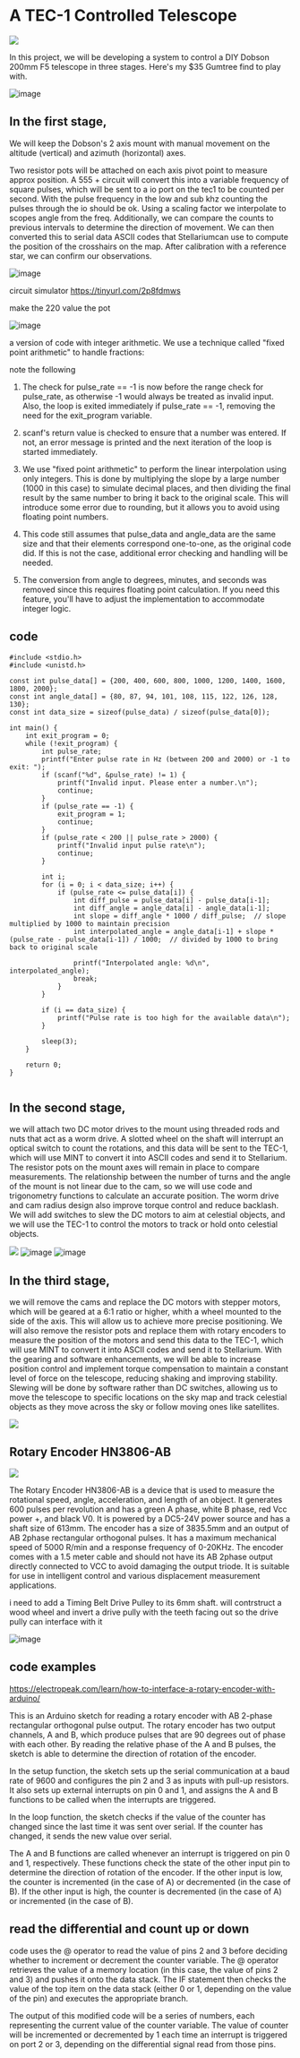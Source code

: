 # A TEC-1 Controlled Telescope

![](https://github.com/SteveJustin1963/tec-SCOPE/blob/master/pics/scope-steps1.png)  






In this project, we will be developing a system to control a DIY Dobson 200mm F5 telescope in three stages. Here's my $35 Gumtree find to play with.

![image](https://user-images.githubusercontent.com/58069246/210939819-5d845b3c-116c-424e-b404-cfd4097ebc1e.png)


## In the first stage, 
We will keep the Dobson's 2 axis mount with manual movement on the altitude (vertical) and azimuth (horizontal) axes. 

Two resistor pots will be attached on each axis pivot point to measure approx position. A 555 + circuit will convert this into a variable frequency of square pulses, which will be sent to a io port on the tec1 to be counted per second. With the pulse frequency in the low and sub khz counting the pulses through the io should be ok. Using a scaling factor we interpolate to scopes angle from the freq. Additionally, we can compare the counts to previous intervals to determine the direction of movement. We can then converted this to serial data ASCII codes that Stellariumcan use to compute the position of the crosshairs on the map. After calibration with a reference star, we can confirm our observations.

![image](https://user-images.githubusercontent.com/58069246/210936069-624b8c93-c571-4490-845a-cee685932f91.png)

 

circuit simulator https://tinyurl.com/2p8fdmws

make the 220 value the pot

![image](https://user-images.githubusercontent.com/58069246/220818068-d6cbff32-57e3-4e6c-9fc0-8369b4c0e593.png)




a version of  code with integer arithmetic. We use a technique called "fixed point arithmetic" to handle fractions:

note the following

1. The check for pulse_rate == -1 is now before the range check for pulse_rate, as otherwise -1 would always be treated as invalid input. Also, the loop is exited immediately if pulse_rate == -1, removing the need for the exit_program variable.

2. scanf's return value is checked to ensure that a number was entered. If not, an error message is printed and the next iteration of the loop is started immediately.

3. We use "fixed point arithmetic" to perform the linear interpolation using only integers. This is done by multiplying the slope by a large number (1000 in this case) to simulate decimal places, and then dividing the final result by the same number to bring it back to the original scale. This will introduce some error due to rounding, but it allows you to avoid using floating point numbers.

4. This code still assumes that pulse_data and angle_data are the same size and that their elements correspond one-to-one, as the original code did. If this is not the case, additional error checking and handling will be needed. 

5. The conversion from angle to degrees, minutes, and seconds was removed since this requires floating point calculation. If you need this feature, you'll have to adjust the implementation to accommodate integer logic.


## code
 
```
#include <stdio.h>
#include <unistd.h>

const int pulse_data[] = {200, 400, 600, 800, 1000, 1200, 1400, 1600, 1800, 2000};
const int angle_data[] = {80, 87, 94, 101, 108, 115, 122, 126, 128, 130};
const int data_size = sizeof(pulse_data) / sizeof(pulse_data[0]);

int main() {
    int exit_program = 0;
    while (!exit_program) {
        int pulse_rate;
        printf("Enter pulse rate in Hz (between 200 and 2000) or -1 to exit: ");
        if (scanf("%d", &pulse_rate) != 1) {
            printf("Invalid input. Please enter a number.\n");
            continue;
        }
        if (pulse_rate == -1) {
            exit_program = 1;
            continue;
        }
        if (pulse_rate < 200 || pulse_rate > 2000) {
            printf("Invalid input pulse rate\n");
            continue;
        }

        int i;
        for (i = 0; i < data_size; i++) {
            if (pulse_rate <= pulse_data[i]) {
                int diff_pulse = pulse_data[i] - pulse_data[i-1];
                int diff_angle = angle_data[i] - angle_data[i-1];
                int slope = diff_angle * 1000 / diff_pulse;  // slope multiplied by 1000 to maintain precision
                int interpolated_angle = angle_data[i-1] + slope * (pulse_rate - pulse_data[i-1]) / 1000;  // divided by 1000 to bring back to original scale
                
                printf("Interpolated angle: %d\n", interpolated_angle);
                break;
            }
        }

        if (i == data_size) {
            printf("Pulse rate is too high for the available data\n");
        }

        sleep(3);
    }

    return 0;
}


```
 

 
 
 


## In the second stage, 
we will attach two DC motor drives to the mount using threaded rods and nuts that act as a worm drive. A slotted wheel on the shaft will interrupt an optical switch to count the rotations, and this data will be sent to the TEC-1, which will use MINT to convert it into ASCII codes and send it to Stellarium. The resistor pots on the mount axes will remain in place to compare measurements. The relationship between the number of turns and the angle of the mount is not linear due to the cam, so we will use code and trigonometry functions to calculate an accurate position. The worm drive and cam radius design also improve torque control and reduce backlash. We will add switches to slew the DC motors to aim at celestial objects, and we will use the TEC-1 to control the motors to track or hold onto celestial objects.

![](https://github.com/SteveJustin1963/tec-SCOPE/blob/master/pics/shaft-cont-1.png)
![image](https://user-images.githubusercontent.com/58069246/210935138-3a75fd25-d7a7-4a21-80bd-966cc343f6ca.png)
![image](https://user-images.githubusercontent.com/58069246/210935157-8995b2e2-70dd-4a91-8b7a-2bb5ee303c58.png)






## In the third stage, 
we will remove the cams and replace the DC motors with stepper motors, which will be geared at a 6:1 ratio or higher, whith a wheel mounted to the side of the axis. This will allow us to achieve more precise positioning. We will also remove the resistor pots and replace them with rotary encoders to measure the position of the motors and send this data to the TEC-1, which will use MINT to convert it into ASCII codes and send it to Stellarium. With the gearing and software enhancements, we will be able to increase position control and implement torque compensation to maintain a constant level of force on the telescope, reducing shaking and improving stability. Slewing will be done by software rather than DC switches, allowing us to move the telescope to specific locations on the sky map and track celestial objects as they move across the sky or follow moving ones like satellites.


![](https://github.com/SteveJustin1963/tec-SCOPE/blob/master/pics/3-23.png)

 


## Rotary Encoder HN3806-AB 

![](https://github.com/SteveJustin1963/tec-SCOPE/blob/master/pics/3-23-2.png)

The Rotary Encoder HN3806-AB is a device that is used to measure the rotational speed, angle, acceleration, and length of an object. It generates 600 pulses per revolution and has a green A phase, white B phase, red Vcc power +, and black V0. It is powered by a DC5-24V power source and has a shaft size of 613mm. The encoder has a size of 3835.5mm and an output of AB 2phase rectangular orthogonal pulses. It has a maximum mechanical speed of 5000 R/min and a response frequency of 0-20KHz. The encoder comes with a 1.5 meter cable and should not have its AB 2phase output directly connected to VCC to avoid damaging the output triode. It is suitable for use in intelligent control and various displacement measurement applications.

i need to add a Timing Belt Drive Pulley to its 6mm shaft. will contrstruct a wood wheel and invert a drive pully with the teeth facing out so the drive pully can interface with it

![image](https://user-images.githubusercontent.com/58069246/223073009-7ab32520-386b-4db5-81f6-1c0dc1765fc9.png)


## code examples

https://electropeak.com/learn/how-to-interface-a-rotary-encoder-with-arduino/
 

This is an Arduino sketch for reading a rotary encoder with AB 2-phase rectangular orthogonal pulse output. The rotary encoder has two output channels, A and B, which produce pulses that are 90 degrees out of phase with each other. By reading the relative phase of the A and B pulses, the sketch is able to determine the direction of rotation of the encoder.

In the setup function, the sketch sets up the serial communication at a baud rate of 9600 and configures the pin 2 and 3 as inputs with pull-up resistors. It also sets up external interrupts on pin 0 and 1, and assigns the A and B functions to be called when the interrupts are triggered.

In the loop function, the sketch checks if the value of the counter has changed since the last time it was sent over serial. If the counter has changed, it sends the new value over serial.

The A and B functions are called whenever an interrupt is triggered on pin 0 and 1, respectively. These functions check the state of the other input pin to determine the direction of rotation of the encoder. If the other input is low, the counter is incremented (in the case of A) or decremented (in the case of B). If the other input is high, the counter is decremented (in the case of A) or incremented (in the case of B).

##  read the differential and count up or down
code uses the @ operator to read the value of pins 2 and 3 before deciding whether to increment or decrement the counter variable. The @ operator retrieves the value of a memory location (in this case, the value of pins 2 and 3) and pushes it onto the data stack. The IF statement then checks the value of the top item on the data stack (either 0 or 1, depending on the value of the pin) and executes the appropriate branch.

The output of this modified code will be a series of numbers, each representing the current value of the counter variable. The value of counter will be incremented or decremented by 1 each time an interrupt is triggered on port 2 or 3, depending on the differential signal read from those pins.
 


